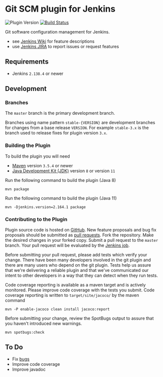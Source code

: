 # Git SCM plugin for Jenkins

![Plugin Version](https://img.shields.io/jenkins/plugin/v/git.svg?label=version) [![Build Status](https://ci.jenkins.io/buildStatus/icon?job=Plugins/git-plugin/master)](https://ci.jenkins.io/job/Plugins/job/gitplugin/job/master/)

Git software configuration management for Jenkins.

* see [Jenkins Wiki](https://plugins.jenkins.io/git) for feature descriptions
* use [Jenkins JIRA](https://issues.jenkins-ci.org) to report issues or request features

## Requirements

* Jenkins `2.138.4` or newer

## Development

### Branches

The `master` branch is the primary development branch.

Branches using name pattern `stable-{VERSION}` are development branches
for changes from a base release `VERSION`. For example `stable-3.x` is the
branch used to release fixes for plugin version `3.x`.

### Building the Plugin

To build the plugin you will need
* [Maven](https://maven.apache.org/) version `3.5.4` or newer
* [Java Development Kit (JDK)](https://jdk.java.net/) version `8` or version `11`

Run the following command to build the plugin (Java 8)

```shell
mvn package
```

Run the following command to build the plugin (Java 11)

```shell
mvn -Djenkins.version=2.164.1 package
```

### Contributing to the Plugin

Plugin source code is hosted on [GitHub](https://github.com/jenkinsci/git-plugin).
New feature proposals and bug fix proposals should be submitted as
[pull requests](https://help.github.com/articles/creating-a-pull-request).
Fork the repository. Make the desired changes in your forked copy. Submit
a pull request to the `master` branch. Your pull request will be evaluated
by the [Jenkins job](https://ci.jenkins.io/job/Plugins/job/git-plugin/).

Before submitting your pull request, please add tests which verify your
change. There have been many developers involved in the git plugin and
there are many users who depend on the git plugin. Tests help us assure
that we're delivering a reliable plugin and that we've communicated
our intent to other developers in a way that they can detect when they
run tests.

Code coverage reporting is available as a maven target and is actively
monitored. Please improve code coverage with the tests you submit.
Code coverage reporting is written to `target/site/jacoco/` by the maven command

```shell
mvn -P enable-jacoco clean install jacoco:report
```

Before submitting your change, review the SpotBugs output to
assure that you haven't introduced new warnings.

```shell
mvn spotbugs:check
```

## To Do

* Fix [bugs](https://issues.jenkins-ci.org/secure/IssueNavigator.jspa?mode=hide&reset=true&jqlQuery=project+%3D+JENKINS+AND+status+in+%28Open%2C+"In+Progress"%2C+Reopened%29+AND+component+%3D+git-plugin)
* Improve code coverage
* Improve javadoc
